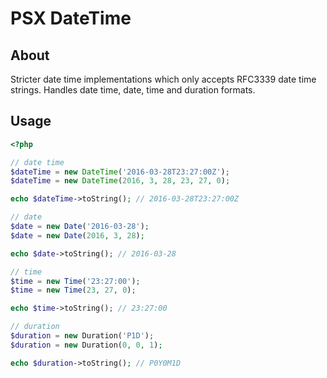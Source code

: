 PSX DateTime
===

## About

Stricter date time implementations which only accepts RFC3339 date time strings.
Handles date time, date, time and duration formats.

## Usage

```php
<?php

// date time
$dateTime = new DateTime('2016-03-28T23:27:00Z');
$dateTime = new DateTime(2016, 3, 28, 23, 27, 0);

echo $dateTime->toString(); // 2016-03-28T23:27:00Z

// date
$date = new Date('2016-03-28');
$date = new Date(2016, 3, 28);

echo $date->toString(); // 2016-03-28

// time
$time = new Time('23:27:00');
$time = new Time(23, 27, 0);

echo $time->toString(); // 23:27:00

// duration
$duration = new Duration('P1D');
$duration = new Duration(0, 0, 1);

echo $duration->toString(); // P0Y0M1D

```

